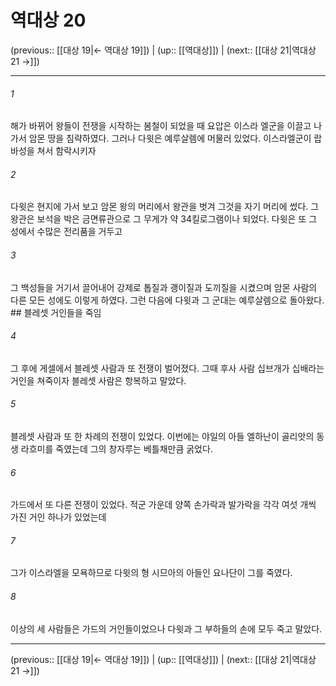 # 역대상 20

(previous:: [[대상 19|← 역대상 19]]) | (up:: [[역대상]]) | (next:: [[대상 21|역대상 21 →]])

***




###### 1 

해가 바뀌어 왕들이 전쟁을 시작하는 봄철이 되었을 때 요압은 이스라 엘군을 이끌고 나가서 암몬 땅을 침략하였다. 그러나 다윗은 예루살렘에 머물러 있었다. 이스라엘군이 랍바성을 쳐서 함락시키자 



###### 2 

다윗은 현지에 가서 보고 암몬 왕의 머리에서 왕관을 벗겨 그것을 자기 머리에 썼다. 그 왕관은 보석을 박은 금면류관으로 그 무게가 약 34킬로그램이나 되었다. 다윗은 또 그 성에서 수많은 전리품을 거두고 



###### 3 

그 백성들을 거기서 끌어내어 강제로 톱질과 괭이질과 도끼질을 시켰으며 암몬 사람의 다른 모든 성에도 이렇게 하였다. 그런 다음에 다윗과 그 군대는 예루살렘으로 돌아왔다. ## 블레셋 거인들을 죽임 



###### 4 

그 후에 게셀에서 블레셋 사람과 또 전쟁이 벌어졌다. 그때 후사 사람 십브개가 십배라는 거인을 쳐죽이자 블레셋 사람은 항복하고 말았다. 



###### 5 

블레셋 사람과 또 한 차례의 전쟁이 있었다. 이번에는 야일의 아들 엘하난이 골리앗의 동생 라흐미를 죽였는데 그의 창자루는 베틀채만큼 굵었다. 



###### 6 

가드에서 또 다른 전쟁이 있었다. 적군 가운데 양쪽 손가락과 발가락을 각각 여섯 개씩 가진 거인 하나가 있었는데 



###### 7 

그가 이스라엘을 모욕하므로 다윗의 형 시므아의 아들인 요나단이 그를 죽였다. 



###### 8 

이상의 세 사람들은 가드의 거인들이었으나 다윗과 그 부하들의 손에 모두 죽고 말았다.

***

(previous:: [[대상 19|← 역대상 19]]) | (up:: [[역대상]]) | (next:: [[대상 21|역대상 21 →]])
